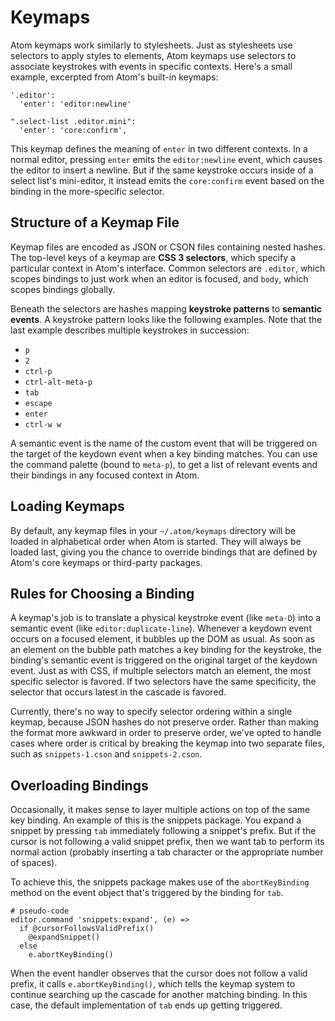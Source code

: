 # Keymaps

Atom keymaps work similarly to stylesheets. Just as stylesheets use selectors
to apply styles to elements, Atom keymaps use selectors to associate keystrokes
with events in specific contexts. Here's a small example, excerpted from Atom's
built-in keymaps:

```coffee-script
'.editor':
  'enter': 'editor:newline'

".select-list .editor.mini":
  'enter': 'core:confirm',
```

This keymap defines the meaning of `enter` in two different contexts. In a
normal editor, pressing `enter` emits the `editor:newline` event, which causes
the editor to insert a newline. But if the same keystroke occurs inside of a
select list's mini-editor, it instead emits the `core:confirm` event based on
the binding in the more-specific selector.

## Structure of a Keymap File

Keymap files are encoded as JSON or CSON files containing nested hashes. The
top-level keys of a keymap are **CSS 3 selectors**, which specify a particular
context in Atom's interface. Common selectors are `.editor`, which scopes
bindings to just work when an editor is focused, and `body`, which scopes
bindings globally.

Beneath the selectors are hashes mapping **keystroke patterns** to
**semantic events**. A keystroke pattern looks like the following examples.
Note that the last example describes multiple keystrokes in succession:

- `p`
- `2`
- `ctrl-p`
- `ctrl-alt-meta-p`
- `tab`
- `escape`
- `enter`
- `ctrl-w w`

A semantic event is the name of the custom event that will be triggered on the
target of the keydown event when a key binding matches. You can use the command
palette (bound to `meta-p`), to get a list of relevant events and their bindings
in any focused context in Atom.

## Loading Keymaps

By default, any keymap files in your `~/.atom/keymaps` directory will be loaded
in alphabetical order when Atom is started. They will always be loaded last,
giving you the chance to override bindings that are defined by Atom's core
keymaps or third-party packages.

## Rules for Choosing a Binding

A keymap's job is to translate a physical keystroke event (like `meta-D`) into a
semantic event (like `editor:duplicate-line`). Whenever a keydown event occurs
on a focused element, it bubbles up the DOM as usual. As soon as an element on
the bubble path matches a key binding for the keystroke, the binding's semantic
event is triggered on the original target of the keydown event. Just as with
CSS, if multiple selectors match an element, the most specific selector is
favored. If two selectors have the same specificity, the selector that occurs
latest in the cascade is favored.

Currently, there's no way to specify selector ordering within a single keymap,
because JSON hashes do not preserve order. Rather than making the format more
awkward in order to preserve order, we've opted to handle cases where order is
critical by breaking the keymap into two separate files, such as
`snippets-1.cson` and `snippets-2.cson`.

## Overloading Bindings

Occasionally, it makes sense to layer multiple actions on top of the same key
binding. An example of this is the snippets package. You expand a snippet by
pressing `tab` immediately following a snippet's prefix. But if the cursor is
not following a valid snippet prefix, then we want tab to perform its normal
action (probably inserting a tab character or the appropriate number of spaces).

To achieve this, the snippets package makes use of the `abortKeyBinding` method
on the event object that's triggered by the binding for `tab`.

```coffee-script
# pseudo-code
editor.command 'snippets:expand', (e) =>
  if @cursorFollowsValidPrefix()
    @expandSnippet()
  else
    e.abortKeyBinding()
```

When the event handler observes that the cursor does not follow a valid prefix,
it calls `e.abortKeyBinding()`, which tells the keymap system to continue
searching up the cascade for another matching binding. In this case, the default
implementation of `tab` ends up getting triggered.
